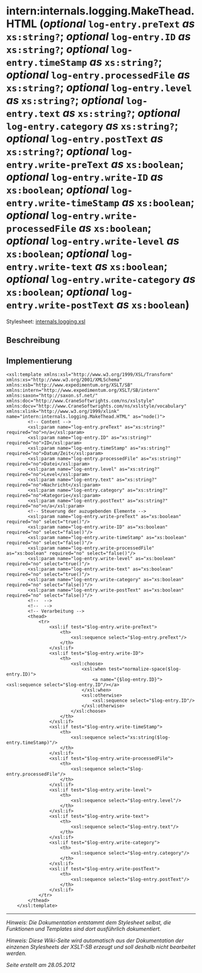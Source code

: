 # intern:internals.logging.MakeThead.HTML (_optional_ `log-entry.preText` _as_ `xs:string?`; _optional_ `log-entry.ID` _as_ `xs:string?`; _optional_ `log-entry.timeStamp` _as_ `xs:string?`; _optional_ `log-entry.processedFile` _as_ `xs:string?`; _optional_ `log-entry.level` _as_ `xs:string?`; _optional_ `log-entry.text` _as_ `xs:string?`; _optional_ `log-entry.category` _as_ `xs:string?`; _optional_ `log-entry.postText` _as_ `xs:string?`; _optional_ `log-entry.write-preText` _as_ `xs:boolean`; _optional_ `log-entry.write-ID` _as_ `xs:boolean`; _optional_ `log-entry.write-timeStamp` _as_ `xs:boolean`; _optional_ `log-entry.write-processedFile` _as_ `xs:boolean`; _optional_ `log-entry.write-level` _as_ `xs:boolean`; _optional_ `log-entry.write-text` _as_ `xs:boolean`; _optional_ `log-entry.write-category` _as_ `xs:boolean`; _optional_ `log-entry.write-postText` _as_ `xs:boolean`) #

Stylesheet: [internals.logging.xsl](http://code.google.com/p/xslt-sb/source/browse/trunk/xslt-sb/internals.logging.xsl)

## Beschreibung ##
## Implementierung ##
```
<xsl:template xmlns:xsl="http://www.w3.org/1999/XSL/Transform" xmlns:xs="http://www.w3.org/2001/XMLSchema" xmlns:xsb="http://www.expedimentum.org/XSLT/SB" xmlns:intern="http://www.expedimentum.org/XSLT/SB/intern" xmlns:saxon="http://saxon.sf.net/" xmlns:doc="http://www.CraneSoftwrights.com/ns/xslstyle" xmlns:docv="http://www.CraneSoftwrights.com/ns/xslstyle/vocabulary" xmlns:xlink="http://www.w3.org/1999/xlink" name="intern:internals.logging.MakeThead.HTML" as="node()">
		<!-- Content -->
		<xsl:param name="log-entry.preText" as="xs:string?" required="no">n/a</xsl:param>
		<xsl:param name="log-entry.ID" as="xs:string?" required="no">ID</xsl:param>
		<xsl:param name="log-entry.timeStamp" as="xs:string?" required="no">Datum/Zeit</xsl:param>
		<xsl:param name="log-entry.processedFile" as="xs:string?" required="no">Datei</xsl:param>
		<xsl:param name="log-entry.level" as="xs:string?" required="no">Level</xsl:param>
		<xsl:param name="log-entry.text" as="xs:string?" required="no">Nachricht</xsl:param>
		<xsl:param name="log-entry.category" as="xs:string?" required="no">Kategorie</xsl:param>
		<xsl:param name="log-entry.postText" as="xs:string?" required="no">n/a</xsl:param>
		<!-- Steuerung der auzugebenden Elemente -->
		<xsl:param name="log-entry.write-preText" as="xs:boolean" required="no" select="true()"/>
		<xsl:param name="log-entry.write-ID" as="xs:boolean" required="no" select="false()"/>
		<xsl:param name="log-entry.write-timeStamp" as="xs:boolean" required="no" select="false()"/>
		<xsl:param name="log-entry.write-processedFile" as="xs:boolean" required="no" select="false()"/>
		<xsl:param name="log-entry.write-level" as="xs:boolean" required="no" select="true()"/>
		<xsl:param name="log-entry.write-text" as="xs:boolean" required="no" select="true()"/>
		<xsl:param name="log-entry.write-category" as="xs:boolean" required="no" select="false()"/>
		<xsl:param name="log-entry.write-postText" as="xs:boolean" required="no" select="false()"/>
		<!--  -->
		<!--  -->
		<!-- Verarbeitung -->
		<thead>
			<tr>
				<xsl:if test="$log-entry.write-preText">
					<th>
						<xsl:sequence select="$log-entry.preText"/>
					</th>
				</xsl:if>
				<xsl:if test="$log-entry.write-ID">
					<th>
						<xsl:choose>
							<xsl:when test="normalize-space($log-entry.ID)">
								<a name="{$log-entry.ID}"><xsl:sequence select="$log-entry.ID"/></a>
							</xsl:when>
							<xsl:otherwise>
								<xsl:sequence select="$log-entry.ID"/>
							</xsl:otherwise>
						</xsl:choose>
					</th>
				</xsl:if>
				<xsl:if test="$log-entry.write-timeStamp">
					<th>
						<xsl:sequence select="xs:string($log-entry.timeStamp)"/>
					</th>
				</xsl:if>
				<xsl:if test="$log-entry.write-processedFile">
					<th>
						<xsl:sequence select="$log-entry.processedFile"/>
					</th>
				</xsl:if>
				<xsl:if test="$log-entry.write-level">
					<th>
						<xsl:sequence select="$log-entry.level"/>
					</th>
				</xsl:if>
				<xsl:if test="$log-entry.write-text">
					<th>
						<xsl:sequence select="$log-entry.text"/>
					</th>
				</xsl:if>
				<xsl:if test="$log-entry.write-category">
					<th>
						<xsl:sequence select="$log-entry.category"/>
					</th>
				</xsl:if>
				<xsl:if test="$log-entry.write-postText">
					<th>
						<xsl:sequence select="$log-entry.postText"/>
					</th>
				</xsl:if>
			</tr>			
		</thead>
	</xsl:template>
```


---


_Hinweis: Die Dokumentation entstammt dem Stylesheet selbst, die Funktionen und Templates sind dort ausführlich dokumentiert._

_Hinweis: Diese Wiki-Seite wird automatisch aus der Dokumentation der einzenen Stylesheets der XSLT-SB erzeugt und soll deshalb nicht bearbeitet werden._

_Seite erstellt am 28.05.2012_
